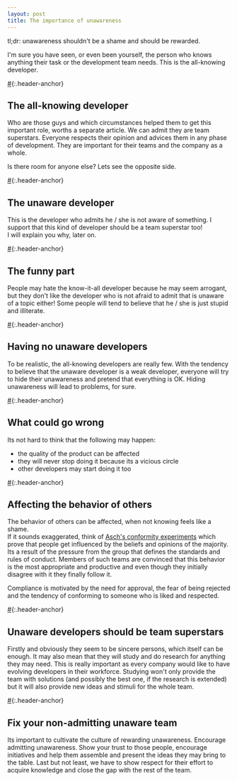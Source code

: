 ```yaml
---
layout: post
title: The importance of unawareness
---
```


tl;dr: unawareness shouldn't be a shame and should be rewarded.

I'm sure you have seen, or even been yourself, the person who knows anything their task
or the development team needs. This is the all-knowing developer.


[#](#the-all-knowing-developer){:.header-anchor}

## The all-knowing developer

Who are those guys and which circumstances helped them to get this important role, worths
a separate article. We can admit they are team superstars. Everyone respects their opinion
and advices them in any phase of development. They are important for their teams and the
company as a whole.

Is there room for anyone else? Lets see the opposite side.

[#](#the-unaware-developer){:.header-anchor}

## The unaware developer

This is the developer who admits he / she is not aware of something. I support that this
kind of developer should be a team superstar too!  
I will explain you why, later on.

[#](#the-funny-part){:.header-anchor}

## The funny part

People may hate the know-it-all developer because he may seem arrogant, but they don't like
the developer who is not afraid to admit that is unaware of a topic either! Some people will
tend to believe that he / she is just stupid and illiterate.

[#](#having-no-unaware-developers){:.header-anchor}

## Having no unaware developers

To be realistic, the all-knowing developers are really few. With the tendency to believe that
the unaware developer is a weak developer, everyone will try to hide their unawareness and
pretend that everything is OK. Hiding unawareness will lead to problems, for sure.

[#](#what-could-go-wrong){:.header-anchor}

## What could go wrong

Its not hard to think that the following may happen:

- the quality of the product can be affected
- they will never stop doing it because its a vicious circle
- other developers may start doing it too

[#](#affecting-the-behavior-of-others){:.header-anchor}

## Affecting the behavior of others

The behavior of others can be affected, when not knowing feels like a shame.  
If it sounds exaggerated, think of [Asch's conformity experiments](https://en.wikipedia.org/wiki/Asch_conformity_experiments) which prove
that people get influenced by the beliefs and opinions of the majority. Its a result of the pressure
from the group that defines the standards and rules of conduct. Members of such teams are convinced
that this behavior is the most appropriate and productive and even though they initially disagree
with it they finally follow it.

Compliance is motivated by the need for approval, the fear of being rejected and the tendency of
conforming to someone who is liked and respected.

[#](#unaware-developers-should-be-team-superstars){:.header-anchor}

## Unaware developers should be team superstars

Firstly and obviously they seem to be sincere persons, which itself can be enough. It may also mean
that they will study and do research for anything they may need. This is really important as every
company would like to have evolving developers in their workforce. Studying won't only provide the
team with solutions (and possibly the best one, if the research is extended) but it will also provide
new ideas and stimuli for the whole team.

[#](#fix-your-non-admitting-unaware-team){:.header-anchor}

## Fix your non-admitting unaware team

Its important to cultivate the culture of rewarding unawareness. Encourage admitting unawareness.
Show your trust to those people, encourage initiatives and help them assemble and present the ideas
they may bring to the table. Last but not least, we have to show respect for their effort to acquire
knowledge and close the gap with the rest of the team.

